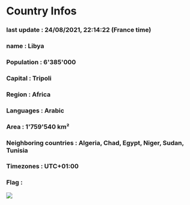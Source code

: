 # Country  Infos
### last update : 24/08/2021, 22:14:22 (France time)

### name : Libya
### Population : 6'385'000
### Capital : Tripoli
### Region : Africa
### Languages : Arabic
### Area : 1'759'540 km²
### Neighboring countries : Algeria, Chad, Egypt, Niger, Sudan, Tunisia
### Timezones : UTC+01:00

### Flag :
![](https://restcountries.eu/data/lby.svg)